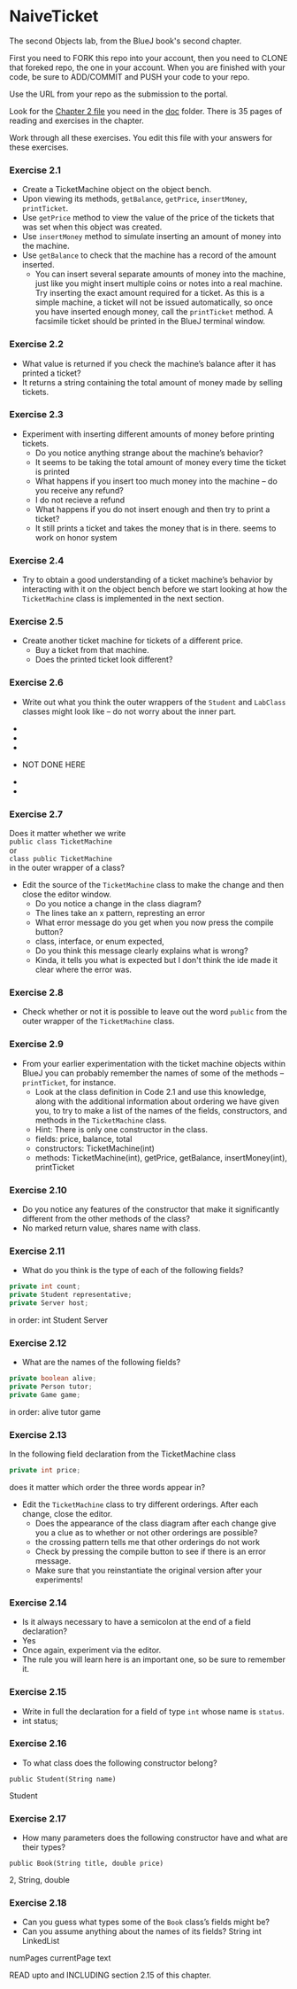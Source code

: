 # NaiveTicket

The second Objects lab, from the BlueJ book's second chapter.

First you need to FORK this repo into your account, then you need to CLONE that foreked repo, the one in your account. 
When you are finished with your code, be sure to ADD/COMMIT and PUSH your code to your repo.

Use the URL from your repo as the submission to the portal. 

Look for the [Chapter 2 file](./doc/BlueJ-objects-first-ch2.pdf) you need in the [doc](./doc) folder.
There is 35 pages of reading and exercises in the chapter.

Work through all these exercises. You edit this file with your answers for these exercises.

### Exercise 2.1
* Create a TicketMachine object on the object bench.
* Upon viewing its methods, `getBalance`, `getPrice`, `insertMoney`, `printTicket`.
* Use `getPrice` method to view the value of the price of the tickets that was set when this object was created.
* Use `insertMoney` method to simulate inserting an amount of money into the machine.
* Use `getBalance` to check that the machine has a record of the amount inserted.
    * You can insert several separate amounts of money into the machine, just like you might insert multiple coins or notes into a real machine. Try inserting the exact amount required for a ticket. As this is a simple machine, a ticket will not be issued automatically, so once you have inserted enough money, call the `printTicket` method. A facsimile ticket should be printed in the BlueJ terminal window.

### Exercise 2.2
* What value is returned if you check the machine’s balance after it has printed a ticket?
* It returns a string containing the total amount of money made by selling tickets.

### Exercise 2.3
* Experiment with inserting different amounts of money before printing tickets.
    * Do you notice anything strange about the machine’s behavior?
    * It seems to be taking the total amount of money every time the ticket is printed
    * What happens if you insert too much money into the machine – do you receive any refund?
    * I do not recieve a refund
    * What happens if you do not insert enough and then try to print a ticket?
    * It still prints a ticket and takes the money that is in there. seems to work on honor system

### Exercise 2.4
* Try to obtain a good understanding of a ticket machine’s behavior by interacting with it on the object bench before we start looking at how the `TicketMachine` class is implemented in the next section.

### Exercise 2.5
* Create another ticket machine for tickets of a different price.
    * Buy a ticket from that machine.
    * Does the printed ticket look different?

### Exercise 2.6
* Write out what you think the outer wrappers of the `Student` and `LabClass` classes might look like – do not worry about the inner part.

* 
* 
* 
* NOT DONE HERE
* 
* 

### Exercise 2.7
Does it matter whether we write<br>
`public class TicketMachine`<br>
or<br>
`class public TicketMachine`<br>
in the outer wrapper of a class?

* Edit the source of the `TicketMachine` class to make the change and then close the editor window.
    * Do you notice a change in the class diagram?
    * The lines take an x pattern, represting an error
    * What error message do you get when you now press the compile button?
    * class, interface, or enum expected, 
    * Do you think this message clearly explains what is wrong?
    * Kinda, it tells you what is expected but I don't think the ide made it clear where the error was.

### Exercise 2.8
* Check whether or not it is possible to leave out the word `public` from the outer wrapper of the `TicketMachine` class.

### Exercise 2.9
* From your earlier experimentation with the ticket machine objects within BlueJ you can probably remember the names of some of the methods – `printTicket`, for instance.
    * Look at the class definition in Code 2.1 and use this knowledge, along with the additional information about ordering we have given you, to try to make a list of the names of the fields, constructors, and methods in the `TicketMachine` class.
    * Hint: There is only one constructor in the class.
    * fields: price, balance, total
    * constructors: TicketMachine(int)
    * methods: TicketMachine(int), getPrice, getBalance, insertMoney(int), printTicket

### Exercise 2.10
* Do you notice any features of the constructor that make it significantly different from the other methods of the class?
* No marked return value, shares name with class.

### Exercise 2.11
* What do you think is the type of each of the following fields?

```java
private int count;
private Student representative; 
private Server host; 
```
in order:
int
Student
Server

### Exercise 2.12
* What are the names of the following fields?

```java
private boolean alive;
private Person tutor;
private Game game; 
```
in order:
alive
tutor
game

### Exercise 2.13

In the following field declaration from the TicketMachine class<br>

```java
private int price;
```
does it matter which order the three words appear in?
* Edit the `TicketMachine` class to try different orderings. After each change, close the editor.
    * Does the appearance of the class diagram after each change give you a clue as to whether or not other orderings are
possible?
    * the crossing pattern tells me that other orderings do not work
    * Check by pressing the compile button to see if there is an error message.
    * Make sure that you reinstantiate the original version after your experiments!

### Exercise 2.14
* Is it always necessary to have a semicolon at the end of a field declaration?
* Yes
* Once again, experiment via the editor.
* The rule you will learn here is an important one, so be sure to remember it.


### Exercise 2.15
* Write in full the declaration for a field of type `int` whose name is `status`.
* int status;

### Exercise 2.16
* To what class does the following constructor belong?
```
public Student(String name)
```
Student

### Exercise 2.17
* How many parameters does the following constructor have and what are their types?
```
public Book(String title, double price)
```
2, String, double

### Exercise 2.18
* Can you guess what types some of the `Book` class’s fields might be?
* Can you assume anything about the names of its fields?
String
int
LinkedList

numPages
currentPage
text

READ upto and INCLUDING section 2.15 of this chapter.
